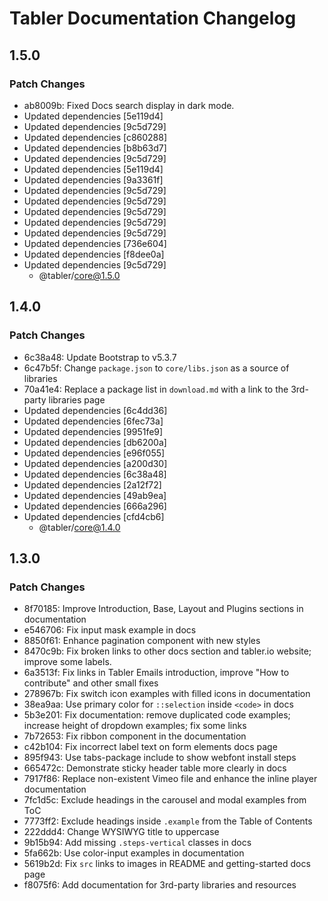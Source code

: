 # Tabler Documentation Changelog

## 1.5.0

### Patch Changes

- ab8009b: Fixed Docs search display in dark mode.
- Updated dependencies [5e119d4]
- Updated dependencies [9c5d729]
- Updated dependencies [c860288]
- Updated dependencies [b8b63d7]
- Updated dependencies [9c5d729]
- Updated dependencies [5e119d4]
- Updated dependencies [9a3361f]
- Updated dependencies [9c5d729]
- Updated dependencies [9c5d729]
- Updated dependencies [9c5d729]
- Updated dependencies [9c5d729]
- Updated dependencies [9c5d729]
- Updated dependencies [736e604]
- Updated dependencies [f8dee0a]
- Updated dependencies [9c5d729]
  - @tabler/core@1.5.0

## 1.4.0

### Patch Changes

- 6c38a48: Update Bootstrap to v5.3.7
- 6c47b5f: Change `package.json` to `core/libs.json` as a source of libraries
- 70a41e4: Replace a package list in `download.md` with a link to the 3rd-party libraries page
- Updated dependencies [6c4dd36]
- Updated dependencies [6fec73a]
- Updated dependencies [9951fe9]
- Updated dependencies [db6200a]
- Updated dependencies [e96f055]
- Updated dependencies [a200d30]
- Updated dependencies [6c38a48]
- Updated dependencies [2a12f72]
- Updated dependencies [49ab9ea]
- Updated dependencies [666a296]
- Updated dependencies [cfd4cb6]
  - @tabler/core@1.4.0

## 1.3.0

### Patch Changes

- 8f70185: Improve Introduction, Base, Layout and Plugins sections in documentation
- e546706: Fix input mask example in docs
- 8850f61: Enhance pagination component with new styles
- 8470c9b: Fix broken links to other docs section and tabler.io website; improve some labels.
- 6a3513f: Fix links in Tabler Emails introduction, improve "How to contribute" and other small fixes
- 278967b: Fix switch icon examples with filled icons in documentation
- 38ea9aa: Use primary color for `::selection` inside `<code>` in docs
- 5b3e201: Fix documentation: remove duplicated code examples; increase height of dropdown examples; fix some links
- 7b72653: Fix ribbon component in the documentation
- c42b104: Fix incorrect label text on form elements docs page
- 895f943: Use tabs-package include to show webfont install steps
- 665472c: Demonstrate sticky header table more clearly in docs
- 7917f86: Replace non-existent Vimeo file and enhance the inline player documentation
- 7fc1d5c: Exclude headings in the carousel and modal examples from ToC
- 7773ff2: Exclude headings inside `.example` from the Table of Contents
- 222ddd4: Change WYSIWYG title to uppercase
- 9b15b94: Add missing `.steps-vertical` classes in docs
- 5fa662b: Use color-input examples in documentation
- 5619b2d: Fix `src` links to images in README and getting-started docs page
- f8075f6: Add documentation for 3rd-party libraries and resources
